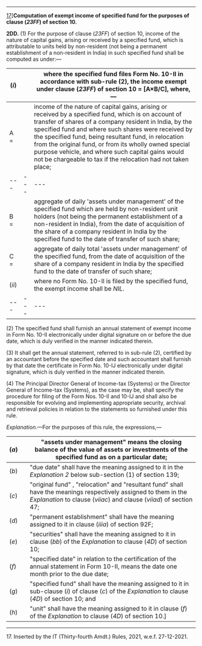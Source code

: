 ****

[17](javascript:ShowFootnote\('fn113'\);)[**Computation of exempt income of specified fund for the purposes of clause (_23FF_) of section 10.**

**2DD.** (1) For the purpose of clause (_23FF_) of section 10, income of the nature of capital gains, arising or received by a specified fund, which is attributable to units held by non-resident (not being a permanent establishment of a non-resident in India) in such specified fund shall be computed as under:—

(_i_)|  |  where the specified fund files Form No. 10-II in accordance with sub-rule (2), the income exempt under clause (_23FF_) of section 10 = [A×B/C], where,—  
---|---|---  
A =|  |  income of the nature of capital gains, arising or received by a specified fund, which is on account of transfer of shares of a company resident in India, by the specified fund and where such shares were received by the specified fund, being resultant fund, in relocation from the original fund, or from its wholly owned special purpose vehicle, and where such capital gains would not be chargeable to tax if the relocation had not taken place;  
---|---|---  
B =|  |  aggregate of daily 'assets under management' of the specified fund which are held by non-resident unit holders (not being the permanent establishment of a non-resident in India), from the date of acquisition of the share of a company resident in India by the specified fund to the date of transfer of such share;  
C =|  |  aggregate of daily total 'assets under management' of the specified fund, from the date of acquisition of the share of a company resident in India by the specified fund to the date of transfer of such share;  
(_ii_)|  |  where no Form No. 10-II is filed by the specified fund, the exempt income shall be _NIL_.  
---|---|---  
  
(2) The specified fund shall furnish an annual statement of exempt income in Form No. 10-II electronically under digital signature on or before the due date, which is duly verified in the manner indicated therein.

(3) It shall get the annual statement, referred to in sub-rule (2), certified by an accountant before the specified date and such accountant shall furnish by that date the certificate in Form No. 10-IJ electronically under digital signature, which is duly verified in the manner indicated therein.

(4) The Principal Director General of Income-tax (Systems) or the Director General of Income-tax (Systems), as the case may be, shall specify the procedure for filing of the Form Nos. 10-II and 10-IJ and shall also be responsible for evolving and implementing appropriate security, archival and retrieval policies in relation to the statements so furnished under this rule.

_Explanation_.—For the purposes of this rule, the expressions,—

(_a_)|  |  "assets under management" means the closing balance of the value of assets or investments of the specified fund as on a particular date;  
---|---|---  
(_b_)|  |  "due date" shall have the meaning assigned to it in the _Explanation 2_ below sub-section (1) of section 139;  
(_c_)|  |  "original fund" , "relocation" and "resultant fund" shall have the meanings respectively assigned to them in the _Explanation_ to clause (_viiac_) and clause (_viiad_) of section 47;  
(_d_)|  |  "permanent establishment" shall have the meaning assigned to it in clause (_iiia_) of section 92F;  
(_e_)|  |  "securities" shall have the meaning assigned to it in clause (_bb_) of the _Explanation_ to clause (_4D_) of section 10;  
(_f_)|  |  "specified date" in relation to the certification of the annual statement in Form 10-II, means the date one month prior to the due date;  
(_g_)|  |  "specified fund" shall have the meaning assigned to it in sub-clause (_i_) of clause (_c_) of the _Explanation_ to clause (_4D_) of section 10; and  
(_h_)|  |  "unit" shall have the meaning assigned to it in clause (_f_) of the _Explanation_ to clause (_4D_) of section 10.]  
  
* * *

17\. Inserted by the IT (Thirty-fourth Amdt.) Rules, 2021, w.e.f. 27-12-2021.
